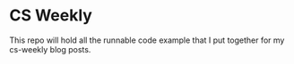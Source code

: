 # CS Weekly

This repo will hold all the runnable code example that I put together for my cs-weekly blog posts.
